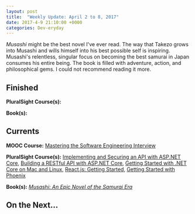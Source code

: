 ```yaml
---
layout: post
title:  "Weekly Update: April 2 to 8, 2017"
date: 2017-4-9 21:10:00 +0000
categories: Dev-eryday
---
```


*Musashi* might be the best novel I've ever read. The way that Takezo grows into Musashi and wills himself into his best possible self is inspiring. Musashi's relentless, singular focus on becoming the best samurai in Japan consumes his entire being. The book is filled with adventure, action, and philosophical gems. I could not recommend reading it more. 

Finished
--------
**PluralSight Course(s):**

**Book(s):** 

Currents
--------
**MOOC Course:** [Mastering the Software Engineering Interview][se]

**PluralSight Course(s):** [Implementing and Securing an API with ASP.NET Core][core], [Building a RESTful API with ASP.NET Core][rest], [Getting Started with .NET Core on Mac and Linux][mac], [React.js: Getting Started][react], [Getting Started with Phoenix][pho]

**Book(s):** *[Musashi: An Epic Novel of the Samurai Era][mus]* 

On the Next...
--------

[mus]: https://www.amazon.com/dp/B00CD428BU/ref=dp-kindle-redirect?_encoding=UTF8&btkr=1
[se]: https://www.coursera.org/learn/cs-tech-interview/
[rest]: https://app.pluralsight.com/library/courses/asp-dot-net-core-restful-api-building/table-of-contents
[mac]: https://app.pluralsight.com/library/courses/dotnet-core-mac-linux-getting-started/table-of-contents
[core]: https://app.pluralsight.com/library/courses/aspdotnetcore-implementing-securing-api/table-of-contents
[react]: https://app.pluralsight.com/library/courses/react-js-getting-started/table-of-contents
[pho]: https://app.pluralsight.com/library/courses/phoenix-getting-started/table-of-contents